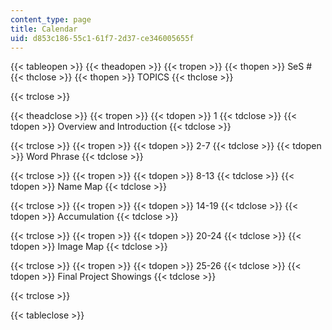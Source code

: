 ```yaml
---
content_type: page
title: Calendar
uid: d853c186-55c1-61f7-2d37-ce346005655f
---
```


{{< tableopen >}}
{{< theadopen >}}
{{< tropen >}}
{{< thopen >}}
SeS #
{{< thclose >}}
{{< thopen >}}
TOPICS
{{< thclose >}}

{{< trclose >}}

{{< theadclose >}}
{{< tropen >}}
{{< tdopen >}}
1
{{< tdclose >}}
{{< tdopen >}}
Overview and Introduction
{{< tdclose >}}

{{< trclose >}}
{{< tropen >}}
{{< tdopen >}}
2-7
{{< tdclose >}}
{{< tdopen >}}
Word Phrase
{{< tdclose >}}

{{< trclose >}}
{{< tropen >}}
{{< tdopen >}}
8-13
{{< tdclose >}}
{{< tdopen >}}
Name Map
{{< tdclose >}}

{{< trclose >}}
{{< tropen >}}
{{< tdopen >}}
14-19
{{< tdclose >}}
{{< tdopen >}}
Accumulation
{{< tdclose >}}

{{< trclose >}}
{{< tropen >}}
{{< tdopen >}}
20-24
{{< tdclose >}}
{{< tdopen >}}
Image Map
{{< tdclose >}}

{{< trclose >}}
{{< tropen >}}
{{< tdopen >}}
25-26
{{< tdclose >}}
{{< tdopen >}}
Final Project Showings
{{< tdclose >}}

{{< trclose >}}

{{< tableclose >}}